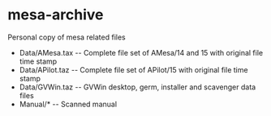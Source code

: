 # mesa-archive
Personal copy of mesa related files

* Data/AMesa.tax  -- Complete file set of AMesa/14 and 15 with original file time stamp 
* Data/APilot.taz -- Complete file set of APilot/15 with original file time stamp
* Data/GVWin.taz  -- GVWin desktop, germ, installer and scavenger data files
* Manual/* -- Scanned manual